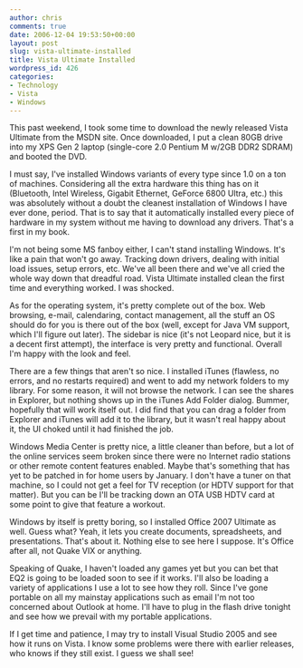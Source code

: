 ```yaml
---
author: chris
comments: true
date: 2006-12-04 19:53:50+00:00
layout: post
slug: vista-ultimate-installed
title: Vista Ultimate Installed
wordpress_id: 426
categories:
- Technology
- Vista
- Windows
---
```


This past weekend, I took some time to download the newly released Vista Ultimate from the MSDN site. Once downloaded, I put a clean 80GB drive into my XPS Gen 2 laptop (single-core 2.0 Pentium M w/2GB DDR2 SDRAM) and booted the DVD.

I must say, I've installed Windows variants of every type since 1.0 on a ton of machines. Considering all the extra hardware this thing has on it (Bluetooth, Intel Wireless, Gigabit Ethernet, GeForce 6800 Ultra, etc.) this was absolutely without a doubt the cleanest installation of Windows I have ever done, period. That is to say that it automatically installed every piece of hardware in my system without me having to download any drivers. That's a first in my book.

I'm not being some MS fanboy either, I can't stand installing Windows. It's like a pain that won't go away. Tracking down drivers, dealing with initial load issues, setup errors, etc. We've all been there and we've all cried the whole way down that dreadful road. Vista Ultimate installed clean the first time and everything worked. I was shocked.

As for the operating system, it's pretty complete out of the box. Web browsing, e-mail, calendaring, contact management, all the stuff an OS should do for you is there out of the box (well, except for Java VM support, which I'll figure out later). The sidebar is nice (it's not Leopard nice, but it is a decent first attempt), the interface is very pretty and functional. Overall I'm happy with the look and feel.

There are a few things that aren't so nice. I installed iTunes (flawless, no errors, and no restarts required) and went to add my network folders to my library. For some reason, it will not browse the network. I can see the shares in Explorer, but nothing shows up in the iTunes Add Folder dialog. Bummer, hopefully that will work itself out. I did find that you can drag a folder from Explorer and iTunes will add it to the library, but it wasn't real happy about it, the UI choked until it had finished the job.

Windows Media Center is pretty nice, a little cleaner than before, but a lot of the online services seem broken since there were no Internet radio stations or other remote content features enabled. Maybe that's something that has yet to be patched in for home users by January. I don't have a tuner on that machine, so I could not get a feel for TV reception (or HDTV support for that matter). But you can be I'll be tracking down an OTA USB HDTV card at some point to give that feature a workout.

Windows by itself is pretty boring, so I installed Office 2007 Ultimate as well. Guess what? Yeah, it lets you create documents, spreadsheets, and presentations. That's about it. Nothing else to see here I suppose. It's Office after all, not Quake VIX or anything.

Speaking of Quake, I haven't loaded any games yet but you can bet that EQ2 is going to be loaded soon to see if it works. I'll also be loading a variety of applications I use a lot to see how they roll. Since I've gone portable on all my mainstay applications such as email I'm not too concerned about Outlook at home. I'll have to plug in the flash drive tonight and see how we prevail with my portable applications.

If I get time and patience, I may try to install Visual Studio 2005 and see how it runs on Vista. I know some problems were there with earlier releases, who knows if they still exist. I guess we shall see!
